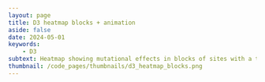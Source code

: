 ```yaml
---
layout: page
title: D3 heatmap blocks + animation
aside: false
date: 2024-05-01
keywords:
    - D3
subtext: Heatmap showing mutational effects in blocks of sites with a transistion animation on repeat.
thumbnail: /code_pages/thumbnails/d3_heatmap_blocks.png
---
```




<script setup>
import heatmapBlocksAnimated from "/components/graphs/heatmapBlocksAnimatedExtended.vue";
</script>

<FigureTitle title="Heatmap of mutational effects in blocks of sites with a transition animation on repeat"/>
<D3PlotContainer>
    <heatmapBlocksAnimated />
</D3PlotContainer>
